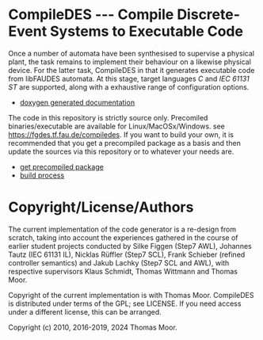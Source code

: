 # CompileDES --- Compile Discrete-Event Systems to Executable Code 

Once a number of automata have been synthesised to supervise a physical
plant, the task remains to implement their behaviour on a likewise physical device.
For the latter task, CompileDES in that it generates executable code from
libFAUDES automata. At this stage, target languages _C_ and _IEC_ _61131_ _ST_
are supported, along with a exhaustive range of configuration options.

- [doxygen generated documentation](https://fgdes.tf.fau.de/compiledes)


The code in this repository is strictly source only.
Precomiled binaries/executable are available for Linux/MacOSx/Windows.
see https://fgdes.tf.fau.de/compiledes. If you want to build your own,
it is recommended that you get a precompiled package as a basis and
then update the sources via this repository or to whatever your needs are.

- [get precompiled package](https://fgdes.tf.fau.de/download.html)
- [build process](https://fgdes.tf.fau.de/compiledes/build.html)


# Copyright/License/Authors

The current implementation of the code generator is a re-design from scratch, taking into account the experiences gathered in the course of earlier student projects conducted by Silke Figgen (Step7 AWL), Johannes Tautz (IEC 61131 IL), Nicklas Rüffler (Step7 SCL), Frank Schieber (refined controller semantics) and Jakub Lachky (Step7 SCL and AWL), with respective supervisors Klaus Schmidt, Thomas Wittmann and Thomas Moor.

Copyright of the current implementation is with Thomas Moor. CompileDES is distributed under terms of the GPL; see LICENSE. If you need access under a different license, this can be arranged.

Copyright (c) 2010, 2016-2019, 2024 Thomas Moor.



